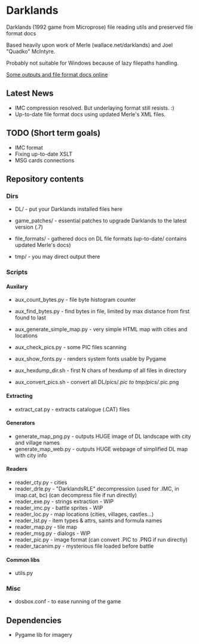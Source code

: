 # Darklands
Darklands (1992 game from Microprose) file reading utils and preserved file format docs

Based heavily upon work of Merle (wallace.net/darklands) and Joel "Quadko" McIntyre.

Probably not suitable for Windows because of lazy filepaths handling.

[Some outputs and file format docs online](http://wendigo.online-siesta.com/darklands/)

## Latest News
* IMC compression resolved. But underlaying format still resists. :)
* Up-to-date file format docs using updated Merle's XML files.

## TODO (Short term goals)
* IMC format
* Fixing up-to-date XSLT
* MSG cards connections

## Repository contents

### Dirs
* DL/ - put your Darklands installed files here
* game_patches/ - essential patches to upgrade Darklands to the latest version (.7)

* file_formats/ - gathered docs on DL file formats (up-to-date/ contains updated Merle's docs)

* tmp/ - you may direct output there


### Scripts
#### Auxilary
* aux_count_bytes.py - file byte histogram counter
* aux_find_bytes.py - find bytes in file, limited by max distance from first found to last
* aux_generate_simple_map.py - very simple HTML map with cities and locations
* aux_check_pics.py - some PIC files scanning
* aux_show_fonts.py - renders system fonts usable by Pygame

* aux_hexdump_dir.sh - first N chars of hexdump of all files in directory
* aux_convert_pics.sh - convert all DL/pics/*.pic to tmp/pics/*.pic.png

#### Extracting
* extract_cat.py - extracts catalogue (.CAT) files

#### Generators
* generate_map_png.py - outputs HUGE image of DL landscape with city and village names
* generate_map_web.py - outputs HUGE webpage of simplified DL map with city info

#### Readers
* reader_cty.py - cities
* reader_drle.py - "DarklandsRLE" decompression (used for .IMC, in imap.cat, bc) (can decompress file if run directly)
* reader_exe.py - strings extraction - WIP
* reader_imc.py - battle sprites - WIP
* reader_loc.py - map locations (cities, villages, castles...)
* reader_lst.py - item types & attrs, saints and formula names
* reader_map.py - tile map
* reader_msg.py - dialogs - WIP
* reader_pic.py - image format (can convert .PIC to .PNG if run directly)
* reader_tacanim.py - mysterious file loaded before battle

#### Common libs
* utils.py


### Misc
* dosbox.conf - to ease running of the game

## Dependencies
* Pygame lib for imagery

